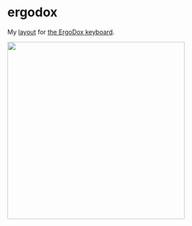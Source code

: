 # ergodox

My [layout][wc] for [the ErgoDox keyboard][ek].

<img src="https://www.dropbox.com/s/kwtb01m4onf1v1q/ergodox-2017-05-05.jpg?raw=1" width="400" />

[ek]: https://www.ergodox.io/
[wc]: http://configure.ergodox-ez.com/keyboard_layouts/kjemom/edit

